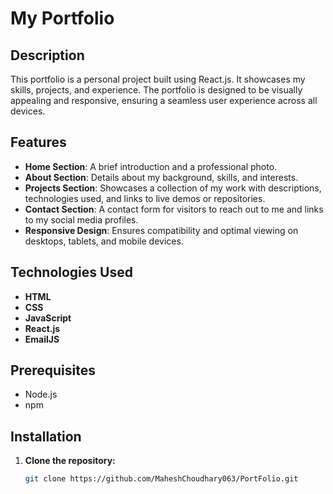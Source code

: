 # My Portfolio

## Description
This portfolio is a personal project built using React.js. It showcases my skills, projects, and experience. The portfolio is designed to be visually appealing and responsive, ensuring a seamless user experience across all devices.


## Features
- **Home Section**: A brief introduction and a professional photo.
- **About Section**: Details about my background, skills, and interests.
- **Projects Section**: Showcases a collection of my work with descriptions, technologies used, and links to live demos or repositories.
- **Contact Section**: A contact form for visitors to reach out to me and links to my social media profiles.
- **Responsive Design**: Ensures compatibility and optimal viewing on desktops, tablets, and mobile devices.

## Technologies Used
- **HTML**
- **CSS**
- **JavaScript**
- **React.js**
- **EmailJS**

## Prerequisites
- Node.js 
- npm 

## Installation
1. **Clone the repository:**
   ```sh
   git clone https://github.com/MaheshChoudhary063/PortFolio.git

